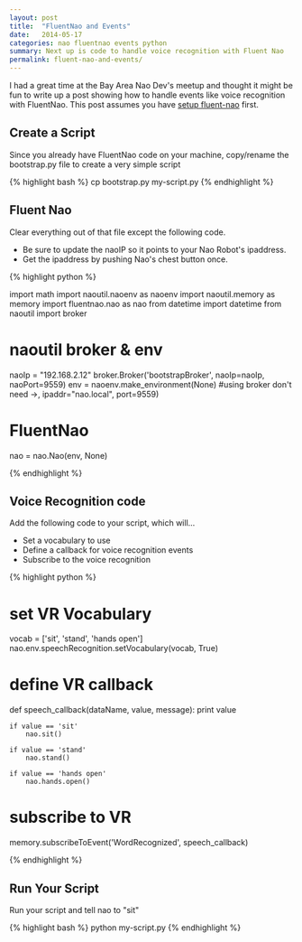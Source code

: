 ```yaml
---
layout: post
title:  "FluentNao and Events"
date:   2014-05-17
categories: nao fluentnao events python
summary: Next up is code to handle voice recognition with Fluent Nao
permalink: fluent-nao-and-events/
---
```


I had a great time at the Bay Area Nao Dev's meetup and thought it might be fun to write up a post showing how to handle events like voice recognition with FluentNao.  This post assumes you have [setup fluent-nao](/interactive-fluent-nao/) first.

## Create a Script

Since you already have FluentNao code on your machine, copy/rename the bootstrap.py file to create a very simple script

{% highlight bash %}
cp bootstrap.py my-script.py
{% endhighlight %}

## Fluent Nao

Clear everything out of that file except the following code.

* Be sure to update the naoIP so it points to your Nao Robot's ipaddress.
* Get the ipaddress by pushing Nao's chest button once.

{% highlight python %}

import math
import naoutil.naoenv as naoenv
import naoutil.memory as memory
import fluentnao.nao as nao
from datetime import datetime
from naoutil import broker

# naoutil broker & env
naoIp = "192.168.2.12"
broker.Broker('bootstrapBroker', naoIp=naoIp, naoPort=9559)
env = naoenv.make_environment(None) #using broker don't need ->, ipaddr="nao.local", port=9559)

# FluentNao
nao = nao.Nao(env, None)

{% endhighlight %}

## Voice Recognition code

Add the following code to your script, which will...

* Set a vocabulary to use
* Define a callback for voice recognition events
* Subscribe to the voice recognition 

{% highlight python %}

# set VR Vocabulary
vocab = ['sit', 'stand', 'hands open']
nao.env.speechRecognition.setVocabulary(vocab, True)

# define VR callback
def speech_callback(dataName, value, message):
	print value

	if value == 'sit'
		nao.sit()

	if value == 'stand'
		nao.stand()

	if value == 'hands open'
		nao.hands.open()


# subscribe to VR
memory.subscribeToEvent('WordRecognized', speech_callback)

{% endhighlight %}


## Run Your Script

Run your script and tell nao to "sit"

{% highlight bash %}
python my-script.py
{% endhighlight %}

